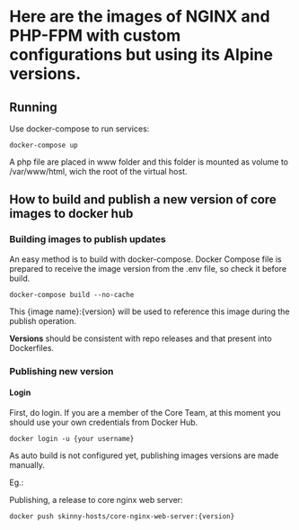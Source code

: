 # Here are the images of NGINX and PHP-FPM with custom configurations but using its Alpine versions.
## Running

Use docker-compose to run services:

`docker-compose up`

A php file are placed in www folder and this folder is mounted as volume to /var/www/html, wich the root of the virtual host.

## How to build and publish a new version of core images to docker hub

### Building images to publish updates

An easy method is to build with docker-compose. Docker Compose file is prepared to receive the image version from the .env file, so check it before build.

`docker-compose build --no-cache`

This {image name}:{version} will be used to reference this image during the publish operation.

**Versions** should be consistent with repo releases and that present into Dockerfiles.

### Publishing new version

#### Login

First, do login. If you are a member of the Core Team, at this moment you should use your own credentials from Docker Hub.

`docker login -u {your username}`

As auto build is not configured yet, publishing images versions are made manually.

Eg.:

Publishing, a release to core nginx web server:

`docker push skinny-hosts/core-nginx-web-server:{version}`